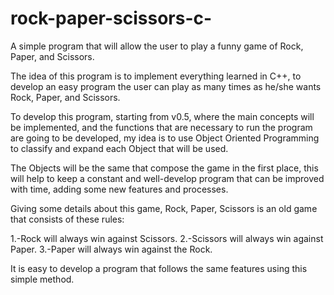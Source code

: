 # rock-paper-scissors-c-
A simple program that will allow the user to play a funny game of Rock, Paper, and Scissors.

The idea of this program is to implement everything learned in C++, to develop an easy program
the user can play as many times as he/she wants Rock, Paper, and Scissors. 

To develop this program, starting from v0.5, where the main concepts will be implemented,
and the functions that are necessary to run the program are going to be developed, my idea
is to use Object Oriented Programming to classify and expand each Object that will be used.

The Objects will be the same that compose the game in the first place, this will help to keep
a constant and well-develop program that can be improved with time, adding some new
features and processes.

Giving some details about this game, Rock, Paper, Scissors is an old game that consists of 
these rules:

1.-Rock will always win against Scissors.
2.-Scissors will always win against Paper.
3.-Paper will always win against the Rock.

It is easy to develop a program that follows the same features using this simple method.
